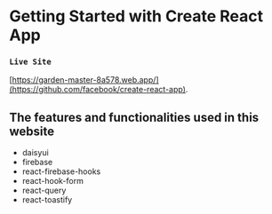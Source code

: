 # Getting Started with Create React App

### `Live Site`
[https://garden-master-8a578.web.app/](https://github.com/facebook/create-react-app).

## The features and functionalities used in this website
- daisyui
- firebase
- react-firebase-hooks
- react-hook-form
- react-query
- react-toastify
